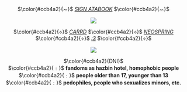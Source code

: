 <div align="center">
  
$\color{#ccb4a2}{ꕀ}$ [_SIGN ATABOOK_](https://fyolai.atabook.org) $\color{#ccb4a2}{ꕀ}$

<div align="center">

![](https://komarev.com/ghpvc/?username=fyosig&color=c4ac7c&label=freaks
)

$\color{#ccb4a2}{⟡}$ [_CARRD_](https://overquit.carrd.co) $\color{#ccb4a2}{⟡}$ [_NEOSPRING_](https://neospring.org/@vodkakiss) $\color{#ccb4a2}{⟡}$ [_:3_](https://youtu.be/MkMRzbB0Xlk?si=z5k9VekkCVU-v5BQ) $\color{#ccb4a2}{⟡}$

  </div>
<p align="center"><img src="https://github.com/user-attachments/assets/a19afe86-c8e4-48d2-88de-6ae896c0dc43">
<br> 
  
$\color{#ccb4a2}{DNI}$ <br>
$\color{#ccb4a2}{﹕}$ **fandoms as hazbin hotel, homophobic people** <br>
$\color{#ccb4a2}{﹕}$ **people older than 17, younger than 13** <br>
$\color{#ccb4a2}{﹕}$ **pedophiles, people who sexualizes minors, etc.** <br>


